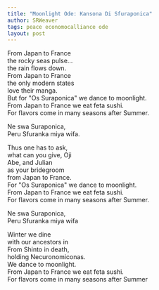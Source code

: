 ```yaml
---
title: "Moonlight Ode: Kansona Di Sfuraponica"
author: SRWeaver
tags: peace economocalliance ode
layout: post
---
```

From Japan to France<br />
the rocky seas pulse...<br />
the rain flows down.<br />
From Japan to France<br />
the only modern states<br />
love their manga.<br />
But for "Os Suraponica" we dance to moonlight.<br />
From Japan to France we eat feta sushi.<br />
For flavors come in many seasons after Summer.<br />

Ne swa Suraponica,<br />
Peru Sfuranka miya wifa.

Thus one has to ask,<br />
what can you give, Oji<br />
Abe, and Julian<br />
as your bridegroom<br />
from Japan to France.<br />
For "Os Suraponica" we dance to moonlight.<br />
From Japan to France we eat feta sushi.<br />
For flavors come in many seasons after Summer.<br />

Ne swa Suraponica,<br />
Peru Sfuranka miya wifa

Winter we dine<br />
with our ancestors in<br />
From Shinto in death,<br />
holding Necuronomiconas.<br />
We dance to moonlight.<br />
From Japan to France we eat feta sushi.<br />
For flavors come in many seasons after Summer
